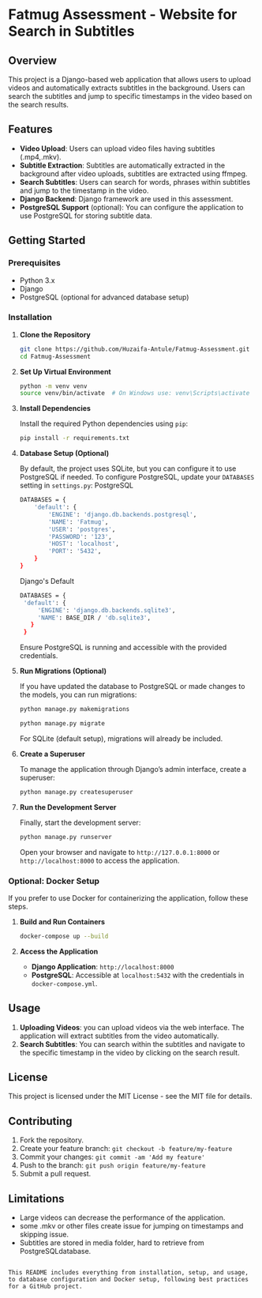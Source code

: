 # Fatmug Assessment - Website for Search in Subtitles

## Overview

This project is a Django-based web application that allows users to upload videos and automatically extracts subtitles in the background. Users can search the subtitles and jump to specific timestamps in the video based on the search results. 

## Features

- **Video Upload**: Users can upload video files having subtitles (.mp4,.mkv).
- **Subtitle Extraction**: Subtitles are automatically extracted in the background after video uploads, subtitles are extracted using ffmpeg.
- **Search Subtitles**: Users can search for words, phrases within subtitles and jump to the timestamp in the video.
- **Django Backend**: Django framework are used in this assessment.
- **PostgreSQL Support** (optional): You can configure the application to use PostgreSQL for storing subtitle data.

## Getting Started

### Prerequisites

- Python 3.x
- Django
- PostgreSQL (optional for advanced database setup)

### Installation

1. **Clone the Repository**

   ```bash
   git clone https://github.com/Huzaifa-Antule/Fatmug-Assessment.git
   cd Fatmug-Assessment
   ```

2. **Set Up Virtual Environment**

   ```bash
   python -m venv venv
   source venv/bin/activate  # On Windows use: venv\Scripts\activate
   ```

3. **Install Dependencies**

   Install the required Python dependencies using `pip`:

   ```bash
   pip install -r requirements.txt
   ```

4. **Database Setup (Optional)**

   By default, the project uses SQLite, but you can configure it to use PostgreSQL if needed. To configure PostgreSQL, update your `DATABASES` setting in `settings.py`:
   PostgreSQL
   ```bash
   DATABASES = {
       'default': {
           'ENGINE': 'django.db.backends.postgresql',
           'NAME': 'Fatmug',
           'USER': 'postgres',
           'PASSWORD': '123',
           'HOST': 'localhost',
           'PORT': '5432',
       }
   }
   ```
   Django's Default
   ```bash
   DATABASES = {
    'default': {
        'ENGINE': 'django.db.backends.sqlite3',
        'NAME': BASE_DIR / 'db.sqlite3',
      }
    }
   ```
   Ensure PostgreSQL is running and accessible with the provided credentials.

5. **Run Migrations (Optional)**

   If you have updated the database to PostgreSQL or made changes to the models, you can run migrations:

   ```bash
   python manage.py makemigrations
   ```
   
   ```bash
   python manage.py migrate
   ```

   For SQLite (default setup), migrations will already be included.

7. **Create a Superuser**

   To manage the application through Django’s admin interface, create a superuser:

   ```bash
   python manage.py createsuperuser
   ```

8. **Run the Development Server**

   Finally, start the development server:

   ```bash
   python manage.py runserver
   ```

   Open your browser and navigate to `http://127.0.0.1:8000` or `http://localhost:8000` to access the application.

### Optional: Docker Setup

If you prefer to use Docker for containerizing the application, follow these steps.

1. **Build and Run Containers**

   ```bash
   docker-compose up --build
   ```

2. **Access the Application**

   - **Django Application**: `http://localhost:8000`
   - **PostgreSQL**: Accessible at `localhost:5432` with the credentials in `docker-compose.yml`.


## Usage

1. **Uploading Videos**: you can upload videos via the web interface. The application will extract subtitles from the video automatically.
2. **Search Subtitles**: You can search within the subtitles and navigate to the specific timestamp in the video by clicking on the search result.

## License

This project is licensed under the MIT License - see the MIT file for details.

## Contributing

1. Fork the repository.
2. Create your feature branch: `git checkout -b feature/my-feature`
3. Commit your changes: `git commit -am 'Add my feature'`
4. Push to the branch: `git push origin feature/my-feature`
5. Submit a pull request.

## Limitations

- Large videos can decrease the performance of the application.
- some .mkv or other files create issue for jumping on timestamps and skipping issue.
- Subtitles are stored in media folder, hard to retrieve from PostgreSQLdatabase.
```

This README includes everything from installation, setup, and usage, to database configuration and Docker setup, following best practices for a GitHub project.
